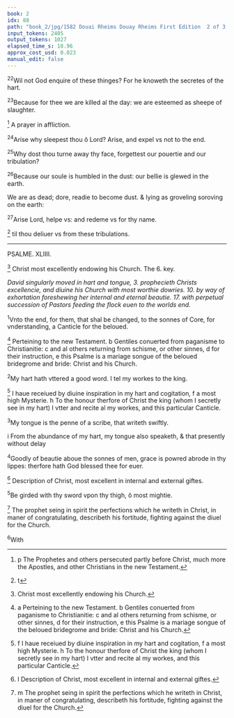 ```yaml
---
book: 2
idx: 88
path: "book_2/jpg/1582 Douai Rheims Douay Rheims First Edition  2 of 3 1610 Old Testament.pdf-88.jpg"
input_tokens: 2405
output_tokens: 1027
elapsed_time_s: 18.96
approx_cost_usd: 0.023
manual_edit: false
---
```

<sup>22</sup>Wil not God enquire of these thinges? For he knoweth the secretes of the hart.

<sup>23</sup>Because for thee we are killed al the day: we are esteemed as sheepe of slaughter.

[^1] A prayer in affliction.

<sup>24</sup>Arise why sleepest thou ô Lord? Arise, and expel vs not to the end.

<sup>25</sup>Why dost thou turne away thy face, forgettest our pouertie and our tribulation?

<sup>26</sup>Because our soule is humbled in the dust: our bellie is glewed in the earth.

<aside>We are as dead; dore, readie to become dust. & lying as groveling soroving on the earth:</aside>

<sup>27</sup>Arise Lord, helpe vs: and redeme vs for thy name.

[^2] til thou deliuer vs from these tribulations.

---

PSALME. XLIIII.

[^3] Christ most excellently endowing his Church. The 6. key.

*David singularly moved in hart and tongue, 3. prophecieth Christs excellencie, and diuine his Church with most worthie dowries. 10. by way of exhortation foreshewing her internal and eternal beautie. 17. with perpetual succession of Pastors feeding the flock euen to the worlds end.*

<sup>1</sup>Vnto the end, for them, that shal be changed, to the sonnes of Core, for vnderstanding, a Canticle for the beloued.

[^4] Perteining to the new Testament. b Gentiles conuerted from paganisme to Christianitie: c and al others returning from schisme, or other sinnes, d for their instruction, e this Psalme is a mariage songue of the beloued bridegrome and bride: Christ and his Church.

<sup>2</sup>My hart hath vttered a good word. I tel my workes to the king.

[^5] I haue receiued by diuine inspiration in my hart and cogitation, f a most high Mysterie. h To the honour therfore of Christ the king (whom I secretly see in my hart) I vtter and recite al my workes, and this particular Canticle.

<sup>3</sup>My tongue is the penne of a scribe, that writeth swiftly.

i From the abundance of my hart, my tongue also speaketh, & that presently without delay

<sup>4</sup>Goodly of beautie aboue the sonnes of men, grace is powred abrode in thy lippes: therfore hath God blessed thee for euer.

[^6] Description of Christ, most excellent in internal and external giftes.

<sup>5</sup>Be girded with thy sword vpon thy thigh, ô most mightie.

[^7] The prophet seing in spirit the perfections which he writeth in Christ, in maner of congratulating, describeth his fortitude, fighting against the diuel for the Church.

<sup>6</sup>With

[^1]: p The Prophetes and others persecuted partly before Christ, much more the Apostles, and other Christians in the new Testament.

[^2]: t

[^3]: Christ most excellently endowing his Church.

[^4]: a Perteining to the new Testament. b Gentiles conuerted from paganisme to Christianitie: c and al others returning from schisme, or other sinnes, d for their instruction, e this Psalme is a mariage songue of the beloued bridegrome and bride: Christ and his Church.

[^5]: f I haue receiued by diuine inspiration in my hart and cogitation, f a most high Mysterie. h To the honour therfore of Christ the king (whom I secretly see in my hart) I vtter and recite al my workes, and this particular Canticle.

[^6]: l Description of Christ, most excellent in internal and external giftes.

[^7]: m The prophet seing in spirit the perfections which he writeth in Christ, in maner of congratulating, describeth his fortitude, fighting against the diuel for the Church.